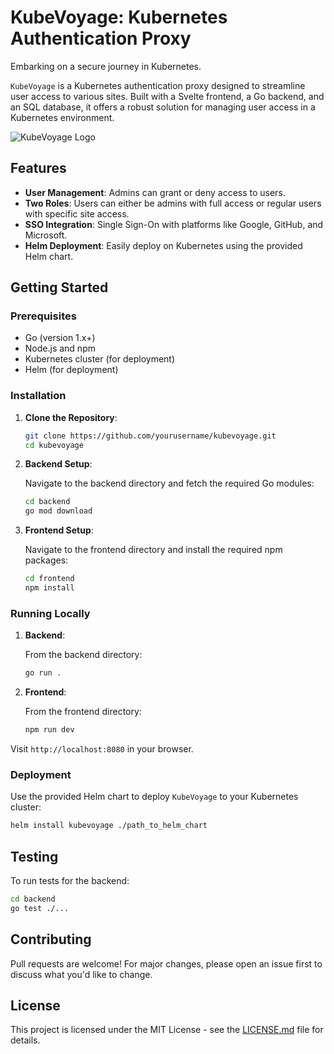 # KubeVoyage: Kubernetes Authentication Proxy

Embarking on a secure journey in Kubernetes.

`KubeVoyage` is a Kubernetes authentication proxy designed to streamline user access to various sites. Built with a Svelte frontend, a Go backend, and an SQL database, it offers a robust solution for managing user access in a Kubernetes environment.

![KubeVoyage Logo](path_to_logo.png)  <!-- If you have a logo, replace 'path_to_logo.png' with its path -->

## Features

- **User Management**: Admins can grant or deny access to users.
- **Two Roles**: Users can either be admins with full access or regular users with specific site access.
- **SSO Integration**: Single Sign-On with platforms like Google, GitHub, and Microsoft.
- **Helm Deployment**: Easily deploy on Kubernetes using the provided Helm chart.

## Getting Started

### Prerequisites

- Go (version 1.x+)
- Node.js and npm
- Kubernetes cluster (for deployment)
- Helm (for deployment)

### Installation

1. **Clone the Repository**:

   ```bash
   git clone https://github.com/yourusername/kubevoyage.git
   cd kubevoyage
   ```

2. **Backend Setup**:

   Navigate to the backend directory and fetch the required Go modules:

   ```bash
   cd backend
   go mod download
   ```

3. **Frontend Setup**:

   Navigate to the frontend directory and install the required npm packages:

   ```bash
   cd frontend
   npm install
   ```

### Running Locally

1. **Backend**:

   From the backend directory:

   ```bash
   go run .
   ```

2. **Frontend**:

   From the frontend directory:

   ```bash
   npm run dev
   ```

Visit `http://localhost:8080` in your browser.

### Deployment

Use the provided Helm chart to deploy `KubeVoyage` to your Kubernetes cluster:

```bash
helm install kubevoyage ./path_to_helm_chart
```

## Testing

To run tests for the backend:

```bash
cd backend
go test ./...
```

## Contributing

Pull requests are welcome! For major changes, please open an issue first to discuss what you'd like to change.

## License

This project is licensed under the MIT License - see the [LICENSE.md](LICENSE.md) file for details.
